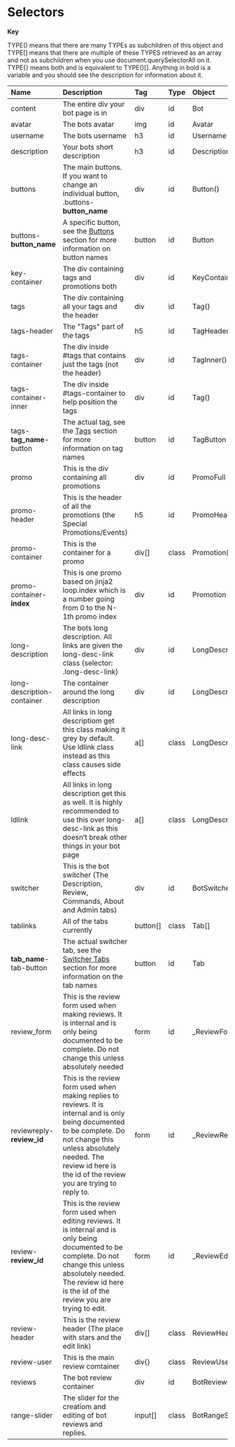 # Selectors

**Key**

TYPE() means that there are many TYPEs as subchildren of this object and TYPE[] means that there are multiple of these TYPES retrieved as an array and not as subchildren when you use document.querySelectorAll on it. TYPE{} means both and is equivalent to TYPE()[]. Anything in bold is a variable and you should see the description for information about it.

| Name | Description | Tag  | Type | Object | Selector |
| :--- | :--- | :--- | :--- | :--- | :--- |
| content | The entire div your bot page is in | div | id | Bot | #content |
| avatar | The bots avatar | img | id | Avatar | #avatar |
| username | The bots username | h3 | id | Username | #username |
| description | Your bots short description | h3 | id | Description | #description |
| buttons | The main buttons. If you want to change an individual button, .buttons-**button_name** | div | id | Button() | #buttons |
| buttons-**button_name** | A specific button, see the [Buttons](../buttons) section for more information on button names | button | id | Button | #buttons-**button_name** |
| key-container | The div containing tags and promotions both | div | id | KeyContainer | #key-container |
| tags | The div containing all your tags and the header | div | id | Tag() | #tags |
| tags-header | The "Tags" part of the tags | h5 | id | TagHeader | #tags-header |
| tags-container | The div inside #tags that contains just the tags (not the header) | div | id | TagInner() | #tags-container |
| tags-container-inner | The div inside #tags-container to help position the tags | div | id | Tag() | #tags-container-inner |
| tags-**tag_name**-button | The actual tag, see the [Tags](../tags) section for more information on tag names | button | id  | TagButton | #tags-**tag_name**-button |
| promo | This is the div containing all promotions | div | id | PromoFull | #promo |
| promo-header | This is the header of all the promotions (the Special Promotions/Events) | h5 | id  | PromoHeader | #promo-header |
| promo-container | This is the container for a promo | div[] | class | Promotion[] | .promo-container |
| promo-container-**index** | This is one promo based on jinja2 loop.index which is a number going from 0 to the N-1th promo index | div | id | Promotion | #promo-container-**index** |
| long-description | The bots long description. All links are given the long-desc-link class (selector: .long-desc-link) | div | id | LongDescription | #long-description |
| long-description-container | The container around the long description | div | id | LongDescriptionContainer | #long-description-container |
| long-desc-link | All links in long descriptiom get this class making it grey by default. Use ldlink class instead as this class causes side effects | a[] | class | LongDescriptionInternalLink[] | .long-desc-link |
| ldlink | All links in long description get this as well. It is highly recommended to use this over long-desc-link as this doesn’t break other things in your bot page | a[] | class | LongDescriptionLink[] | .ldlink |
| switcher | This is the bot switcher (The Description, Review, Commands, About and Admin tabs) | div | id | BotSwitcher | #switcher |
| tablinks | All of the tabs currently | button[] | class | Tab[] | .tablinks |
| **tab_name**-tab-button | The actual switcher tab, see the [Switcher Tabs](tabs.md) section for more information on the tab names  | button | id | Tab | #**tab_name**-tab-button |
| review_form | This is the review form used when making reviews. It is internal and is only being documented to be complete. Do not change this unless absolutely needed | form | id | _ReviewForm | #review_form |
| reviewreply-**review_id** | This is the review form used when making replies to reviews. It is internal and is only being documented to be complete. Do not change this unless absolutely needed. The review id here is the id of the review you are trying to reply to. | form | id | _ReviewReply | #reviewreply-**review_id** |
| review-**review_id** | This is the review form used when editing reviews. It is internal and is only being documented to be complete. Do not change this unless absolutely needed. The review id here is the id of the review you are trying to edit. | form | id | _ReviewEdit | #review-**review_id** |
| review-header | This is the review header (The place with stars and the edit link) | div[] | class | ReviewHeader[] | .review-header |
| review-user | This is the main review comtainer | div{} | class | ReviewUser{} | .review-user |
| reviews | The bot review container | div | id | BotReviews | #reviews |
| range-slider | The slider for the creatiom and editing of bot reviews and replies. | input[] | class | BotRangeSlider[] | .range-slider |
